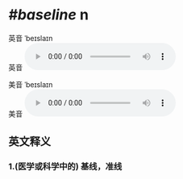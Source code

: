 # ***\#baseline*** n
英音 ˈbeɪslaɪn  
英音
<audio src="./media/baseline1_AAC.aac" controls="controls"></audio>

美音 ˈbeɪslaɪn  
美音
<audio src="./media/baseline2_AAC.aac" controls="controls"></audio>



  

英文释义
---
### 1.**(医学或科学中的) 基线，准线**  


